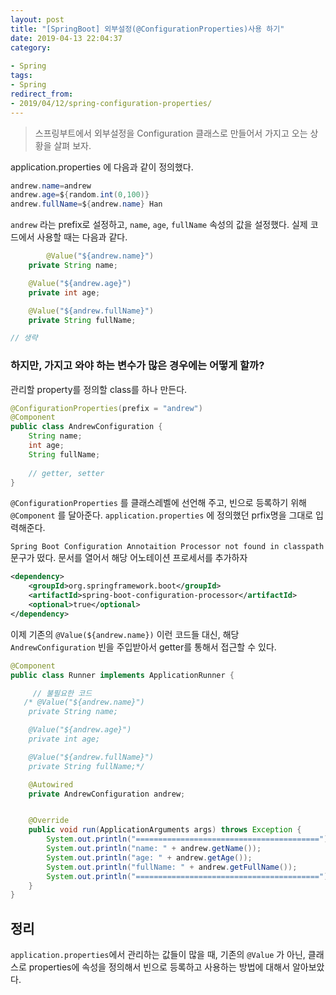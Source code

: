 ```yaml
---
layout: post
title: "[SpringBoot] 외부설정(@ConfigurationProperties)사용 하기"
date: 2019-04-13 22:04:37
category: 
 
- Spring
tags: 
- Spring
redirect_from: 
- 2019/04/12/spring-configuration-properties/
---
```


> 스프링부트에서 외부설정을 Configuration 클래스로 만들어서 가지고 오는 상황을 살펴 보자.



application.properties 에 다음과 같이 정의했다. 

```java
andrew.name=andrew
andrew.age=${random.int(0,100)}
andrew.fullName=${andrew.name} Han
```

`andrew` 라는 prefix로 설정하고, `name`, `age`, `fullName` 속성의 값을 설정했다. 실제 코드에서 사용할 때는 다음과 같다. 

```java
		@Value("${andrew.name}")
    private String name;

    @Value("${andrew.age}")
    private int age;

    @Value("${andrew.fullName}")
    private String fullName;

// 생략
```



### 하지만, 가지고 와야 하는 변수가 많은 경우에는 어떻게 할까? 

관리할 property를 정의할 class를 하나 만든다. 

```java
@ConfigurationProperties(prefix = "andrew")
@Component
public class AndrewConfiguration {
    String name;
    int age;
    String fullName;
  
  	// getter, setter
}
```

`@ConfigurationProperties` 를 클래스레벨에 선언해 주고, 빈으로 등록하기 위해 `@Component` 를 달아준다. `application.properties` 에 정의했던 prfix명을 그대로 입력해준다. 



`Spring Boot Configuration Annotaition Processor not found in classpath`  문구가 떴다. 문서를 열어서 해당 어노테이션 프로세서를 추가하자 

```xml
<dependency>
  	<groupId>org.springframework.boot</groupId>
  	<artifactId>spring-boot-configuration-processor</artifactId>
  	<optional>true</optional>
</dependency>
```



이제 기존의 `@Value(${andrew.name})` 이런 코드들 대신, 해당 `AndrewConfiguration` 빈을 주입받아서 getter를 통해서 접근할 수 있다. 



```java
@Component
public class Runner implements ApplicationRunner {

	 // 불필요한 코드
   /* @Value("${andrew.name}")
    private String name;

    @Value("${andrew.age}")
    private int age;

    @Value("${andrew.fullName}")
    private String fullName;*/

    @Autowired
    private AndrewConfiguration andrew;


    @Override
    public void run(ApplicationArguments args) throws Exception {
        System.out.println("=========================================");
        System.out.println("name: " + andrew.getName());
        System.out.println("age: " + andrew.getAge());
        System.out.println("fullName: " + andrew.getFullName());
        System.out.println("=========================================");
    }
}
```





## 정리

`application.properties`에서 관리하는 값들이 많을 때, 기존의 `@Value`  가 아닌, 클래스로 properties에 속성을 정의해서 빈으로 등록하고 사용하는 방법에 대해서 알아보았다. 